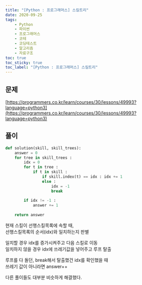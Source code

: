 ```yaml
---
title: "[Python : 프로그래머스] 스킬트리"
date: 2020-09-25
tags:
    - Python
    - 파이썬
    - 프로그래머스
    - 코테  
    - 코딩테스트
    - 알고리즘
    - 자료구조
toc: true
toc_sticky: true
toc_label: "[Python : 프로그래머스] 스킬트리"
---
```

## 문제
[https://programmers.co.kr/learn/courses/30/lessons/49993?language=python3](https://programmers.co.kr/learn/courses/30/lessons/49993?language=python3)
## 풀이
```python
def solution(skill, skill_trees):
    answer = 0
    for tree in skill_trees :
        idx = 0
        for t in tree :
            if t in skill :
                if skill.index(t) == idx : idx += 1
                else : 
                    idx = -1
                    break
                    
        if idx != -1 :
            answer += 1
    
    return answer
```
현재 스킬이 선행스킬목록에 속할 때,  
선행스킬목록의 순서(idx)와 일치하는지 판별  
  
일치할 경우 idx를 증가시켜주고 다음 스킬로 이동  
일치하지 않을 경우 idx에 쓰레기값을 넣어주고 루프 탈출  
  
루프를 다 돌던, break해서 탈출했건 idx를 확인했을 때  
쓰레기 값이 아니라면 answer++
  
다른 풀이들도 대부분 비슷하게 해결했다.  
